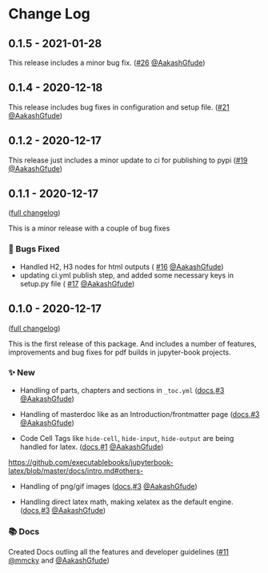# Change Log

## 0.1.5 - 2021-01-28

This release includes a minor bug fix. ([#26](https://github.com/executablebooks/jupyterbook-latex/pull/26) [@AakashGfude](https://github.com/AakashGfude))

## 0.1.4 - 2020-12-18

This release includes bug fixes in configuration and setup file. ([#21](https://github.com/executablebooks/jupyterbook-latex/pull/21) [@AakashGfude](https://github.com/AakashGfude))

## 0.1.2 - 2020-12-17

This release just includes a minor update to ci for publishing to pypi ([#19](https://github.com/executablebooks/jupyterbook-latex/pull/19) [@AakashGfude](https://github.com/AakashGfude))

## 0.1.1 - 2020-12-17

([full changelog](https://github.com/executablebooks/jupyterbook-latex/compare/v0.1.0...v0.1.1))

This is a minor release with a couple of bug fixes

### 🐛 Bugs Fixed

- Handled H2, H3 nodes for html outputs ( [#16](https://github.com/executablebooks/jupyterbook-latex/pull/16) [@AakashGfude](https://github.com/AakashGfude))
- updating ci.yml publish step, and added some necessary keys in setup.py file ( [#17](https://github.com/executablebooks/jupyterbook-latex/pull/17) [@AakashGfude](https://github.com/AakashGfude))

## 0.1.0 - 2020-12-17

([full changelog](https://github.com/executablebooks/jupyterbook-latex/commits/v0.1.0))

This is the first release of this package. And includes a number of features, improvements and bug fixes for pdf builds in jupyter-book projects.

### ✨ New

* Handling of parts, chapters and sections in `_toc.yml` ([docs](https://github.com/executablebooks/jupyterbook-latex/blob/master/docs/intro.md#table-of-contents-page-),[#3](https://github.com/executablebooks/jupyterbook-latex/pull/3) [@AakashGfude](https://github.com/AakashGfude))

* Handling of masterdoc like as an Introduction/frontmatter page ([docs](https://github.com/executablebooks/jupyterbook-latex/blob/master/docs/intro.md#master-document-),[#3](https://github.com/executablebooks/jupyterbook-latex/pull/3) [@AakashGfude](https://github.com/AakashGfude))

* Code Cell Tags like `hide-cell`, `hide-input`, `hide-output` are being handled for latex. ([docs](https://github.com/executablebooks/jupyterbook-latex/blob/master/docs/intro.md#code-cell-tags-),[#1](https://github.com/executablebooks/jupyterbook-latex/pull/1) [@AakashGfude](https://github.com/AakashGfude))

https://github.com/executablebooks/jupyterbook-latex/blob/master/docs/intro.md#others-

* Handling of png/gif images ([docs](https://github.com/executablebooks/jupyterbook-latex/blob/master/docs/intro.md#others-),[#3](https://github.com/executablebooks/jupyterbook-latex/pull/3) [@AakashGfude](https://github.com/AakashGfude))

* Handling direct latex math, making xelatex as the default engine. ([docs](https://github.com/executablebooks/jupyterbook-latex/blob/master/docs/intro.md#others-),[#3](https://github.com/executablebooks/jupyterbook-latex/pull/3) [@AakashGfude](https://github.com/AakashGfude))

### 📚 Docs

Created Docs outling all the features and developer guidelines ([#11](https://github.com/executablebooks/jupyterbook-latex/pull/11) [@mmcky](https://github.com/mmcky) and [@AakashGfude](https://github.com/AakashGfude))
